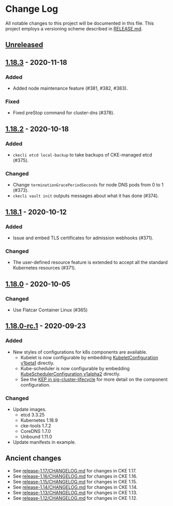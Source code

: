 # Change Log

All notable changes to this project will be documented in this file.
This project employs a versioning scheme described in [RELEASE.md](RELEASE.md#versioning).

## [Unreleased]

## [1.18.3] - 2020-11-18

### Added

- Added node maintenance feature (#381, #382, #383).

### Fixed

- Fixed preStop command for cluster-dns (#378).

## [1.18.2] - 2020-10-18

### Added

- `ckecli etcd local-backup` to take backups of CKE-managed etcd (#375).

### Changed

- Change `terminationGracePeriodSeconds` for node DNS pods from 0 to 1 (#373).
- `ckecli vault init` outputs messages about what it has done (#374).

## [1.18.1] - 2020-10-12

### Added

- Issue and embed TLS certificates for admission webhooks (#371).

### Changed

- The user-defined resource feature is extended to accept all the standard Kubernetes resources (#371).

## [1.18.0] - 2020-10-05

### Changed

- Use Flatcar Container Linux (#365)

## [1.18.0-rc.1] - 2020-09-23

### Added
- New styles of configurations for k8s components are available.
  - Kubelet is now configurable by embedding [KubeletConfiguration v1beta1](https://pkg.go.dev/k8s.io/kubelet@v0.18.9/config/v1beta1#KubeletConfiguration) directly.
  - Kube-scheduler is now configurable by embedding [KubeSchedulerConfiguration v1alpha2](https://pkg.go.dev/k8s.io/kube-scheduler@v0.18.9/config/v1alpha2#KubeSchedulerConfiguration) directly.
  - See the [KEP in sig-cluster-lifecycle](https://github.com/kubernetes/enhancements/blob/master/keps/sig-cluster-lifecycle/wgs/0014-20180707-componentconfig-api-types-to-staging.md#migration-strategy-per-component-or-k8sio-repo) for more detail on the component configuration.

### Changed
- Update images.
  - etcd 3.3.25
  - Kubernetes 1.18.9
  - cke-tools 1.7.2
  - CoreDNS 1.7.0
  - Unbound 1.11.0
- Update manifests in example.

## Ancient changes

- See [release-1.17/CHANGELOG.md](https://github.com/cybozu-go/cke/blob/release-1.17/CHANGELOG.md) for changes in CKE 1.17.
- See [release-1.16/CHANGELOG.md](https://github.com/cybozu-go/cke/blob/release-1.16/CHANGELOG.md) for changes in CKE 1.16.
- See [release-1.15/CHANGELOG.md](https://github.com/cybozu-go/cke/blob/release-1.15/CHANGELOG.md) for changes in CKE 1.15.
- See [release-1.14/CHANGELOG.md](https://github.com/cybozu-go/cke/blob/release-1.14/CHANGELOG.md) for changes in CKE 1.14.
- See [release-1.13/CHANGELOG.md](https://github.com/cybozu-go/cke/blob/release-1.13/CHANGELOG.md) for changes in CKE 1.13.
- See [release-1.12/CHANGELOG.md](https://github.com/cybozu-go/cke/blob/release-1.12/CHANGELOG.md) for changes in CKE 1.12.

[Unreleased]: https://github.com/cybozu-go/cke/compare/v1.18.3...HEAD
[1.18.3]: https://github.com/cybozu-go/cke/compare/v1.18.2...v1.18.3
[1.18.2]: https://github.com/cybozu-go/cke/compare/v1.18.1...v1.18.2
[1.18.1]: https://github.com/cybozu-go/cke/compare/v1.18.0...v1.18.1
[1.18.0]: https://github.com/cybozu-go/cke/compare/v1.18.0-rc.1...v1.18.0
[1.18.0-rc.1]: https://github.com/cybozu-go/cke/compare/v1.17.11...v1.18.0-rc.1
